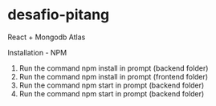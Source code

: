 # desafio-pitang

React + Mongodb Atlas

Installation - NPM
1. Run the command npm install in prompt (backend folder)
2. Run the command npm install in prompt (frontend folder)
3. Run the command npm start in prompt (backend folder)
4. Run the command npm start in prompt (backend folder)
